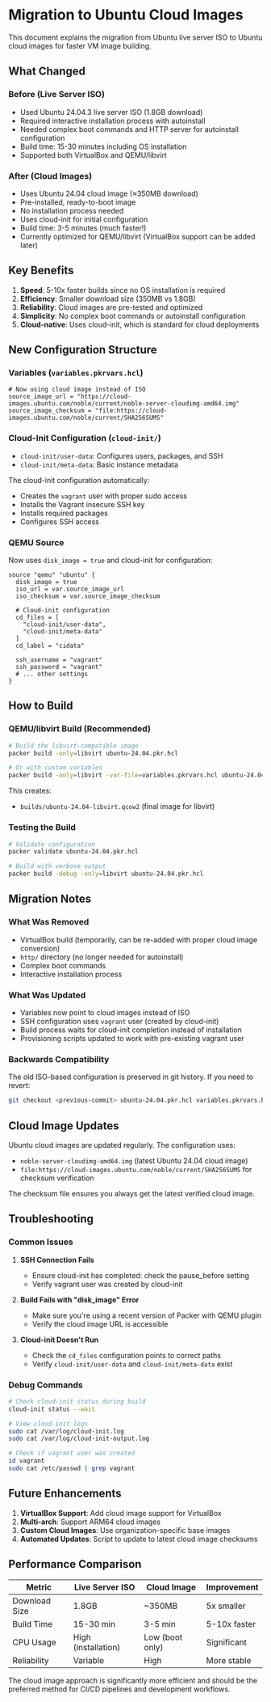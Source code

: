 # Migration to Ubuntu Cloud Images

This document explains the migration from Ubuntu live server ISO to Ubuntu cloud images for faster VM image building.

## What Changed

### Before (Live Server ISO)
- Used Ubuntu 24.04.3 live server ISO (1.8GB download)
- Required interactive installation process with autoinstall
- Needed complex boot commands and HTTP server for autoinstall configuration
- Build time: 15-30 minutes including OS installation
- Supported both VirtualBox and QEMU/libvirt

### After (Cloud Images)
- Uses Ubuntu 24.04 cloud image (≈350MB download)
- Pre-installed, ready-to-boot image
- No installation process needed
- Uses cloud-init for initial configuration
- Build time: 3-5 minutes (much faster!)
- Currently optimized for QEMU/libvirt (VirtualBox support can be added later)

## Key Benefits

1. **Speed**: 5-10x faster builds since no OS installation is required
2. **Efficiency**: Smaller download size (350MB vs 1.8GB)
3. **Reliability**: Cloud images are pre-tested and optimized
4. **Simplicity**: No complex boot commands or autoinstall configuration
5. **Cloud-native**: Uses cloud-init, which is standard for cloud deployments

## New Configuration Structure

### Variables (`variables.pkrvars.hcl`)
```hcl
# Now using cloud image instead of ISO
source_image_url = "https://cloud-images.ubuntu.com/noble/current/noble-server-cloudimg-amd64.img"
source_image_checksum = "file:https://cloud-images.ubuntu.com/noble/current/SHA256SUMS"
```

### Cloud-Init Configuration (`cloud-init/`)
- `cloud-init/user-data`: Configures users, packages, and SSH
- `cloud-init/meta-data`: Basic instance metadata

The cloud-init configuration automatically:
- Creates the `vagrant` user with proper sudo access
- Installs the Vagrant insecure SSH key
- Installs required packages
- Configures SSH access

### QEMU Source
Now uses `disk_image = true` and cloud-init for configuration:
```hcl
source "qemu" "ubuntu" {
  disk_image = true
  iso_url = var.source_image_url
  iso_checksum = var.source_image_checksum
  
  # Cloud-init configuration
  cd_files = [
    "cloud-init/user-data",
    "cloud-init/meta-data"
  ]
  cd_label = "cidata"
  
  ssh_username = "vagrant"
  ssh_password = "vagrant"
  # ... other settings
}
```

## How to Build

### QEMU/libvirt Build (Recommended)
```bash
# Build the libvirt-compatible image
packer build -only=libvirt ubuntu-24.04.pkr.hcl

# Or with custom variables
packer build -only=libvirt -var-file=variables.pkrvars.hcl ubuntu-24.04.pkr.hcl
```

This creates:
- `builds/ubuntu-24.04-libvirt.qcow2` (final image for libvirt)

### Testing the Build
```bash
# Validate configuration
packer validate ubuntu-24.04.pkr.hcl

# Build with verbose output
packer build -debug -only=libvirt ubuntu-24.04.pkr.hcl
```

## Migration Notes

### What Was Removed
- VirtualBox build (temporarily, can be re-added with proper cloud image conversion)
- `http/` directory (no longer needed for autoinstall)
- Complex boot commands
- Interactive installation process

### What Was Updated
- Variables now point to cloud images instead of ISO
- SSH configuration uses `vagrant` user (created by cloud-init)
- Build process waits for cloud-init completion instead of installation
- Provisioning scripts updated to work with pre-existing vagrant user

### Backwards Compatibility
The old ISO-based configuration is preserved in git history. If you need to revert:
```bash
git checkout <previous-commit> ubuntu-24.04.pkr.hcl variables.pkrvars.hcl
```

## Cloud Image Updates

Ubuntu cloud images are updated regularly. The configuration uses:
- `noble-server-cloudimg-amd64.img` (latest Ubuntu 24.04 cloud image)
- `file:https://cloud-images.ubuntu.com/noble/current/SHA256SUMS` for checksum verification

The checksum file ensures you always get the latest verified cloud image.

## Troubleshooting

### Common Issues

1. **SSH Connection Fails**
   - Ensure cloud-init has completed: check the pause_before setting
   - Verify vagrant user was created by cloud-init

2. **Build Fails with "disk_image" Error**
   - Make sure you're using a recent version of Packer with QEMU plugin
   - Verify the cloud image URL is accessible

3. **Cloud-init Doesn't Run**
   - Check the `cd_files` configuration points to correct paths
   - Verify `cloud-init/user-data` and `cloud-init/meta-data` exist

### Debug Commands
```bash
# Check cloud-init status during build
cloud-init status --wait

# View cloud-init logs
sudo cat /var/log/cloud-init.log
sudo cat /var/log/cloud-init-output.log

# Check if vagrant user was created
id vagrant
sudo cat /etc/passwd | grep vagrant
```

## Future Enhancements

1. **VirtualBox Support**: Add cloud image support for VirtualBox
2. **Multi-arch**: Support ARM64 cloud images
3. **Custom Cloud Images**: Use organization-specific base images
4. **Automated Updates**: Script to update to latest cloud image checksums

## Performance Comparison

| Metric | Live Server ISO | Cloud Image | Improvement |
|--------|----------------|-------------|-------------|
| Download Size | 1.8GB | ~350MB | 5x smaller |
| Build Time | 15-30 min | 3-5 min | 5-10x faster |
| CPU Usage | High (installation) | Low (boot only) | Significant |
| Reliability | Variable | High | More stable |

The cloud image approach is significantly more efficient and should be the preferred method for CI/CD pipelines and development workflows.
